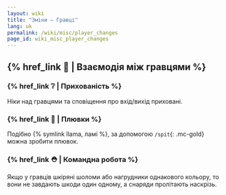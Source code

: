 ```yaml
---
layout: wiki
title: "Зміни — Гравці"
lang: uk
permalink: /wiki/misc/player_changes
page_id: wiki_misc_player_changes
---
```


## {% href_link 🤝 | Взаємодія між гравцями %}

### {% href_link ❔ | Прихованість %}
Ніки над гравцями та сповіщення про вхід/вихід приховані.

### {% href_link 🦙 | Плювки %}
Подібно {% symlink llama, ламі %}, за допомогою `/spit`{: .mc-gold} можна зробити плювок.

### {% href_link ⛑️ | Командна робота %}
Якщо у гравців шкіряні шоломи або нагрудники однакового кольору, то вони не завдають шкоди один одному, а снаряди пролітають наскрізь.
